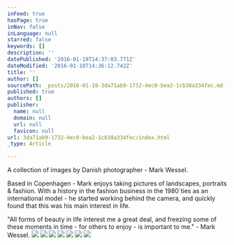 ```yaml
---
inFeed: true
hasPage: true
inNav: false
inLanguage: null
starred: false
keywords: []
description: ''
datePublished: '2016-01-18T14:37:03.771Z'
dateModified: '2016-01-18T14:36:12.742Z'
title: ''
author: []
sourcePath: _posts/2016-01-18-3da71ab9-1732-4ec0-bea2-1cb38a334fec.md
published: true
authors: []
publisher:
  name: null
  domain: null
  url: null
  favicon: null
url: 3da71ab9-1732-4ec0-bea2-1cb38a334fec/index.html
_type: Article

---
```

A collection of  images by Danish photographer - Mark Wessel.

Based in Copenhagen - Mark enjoys taking pictures of landscapes, portraits & fashion. With a history in the fashion business in the 1980´ties as an international model - he started working behind the camera, and quickly found that this was his main interest in life.

"All forms of beauty in life interest me a great deal, and freezing some of these moments in time - for others to enjoy - is important to me." - Mark Wessel.
![](https://s3-us-west-2.amazonaws.com/the-grid-img/p/fc4209a7e900c79513c0c210829a4af449c94ba6.jpg)
![](https://s3-us-west-2.amazonaws.com/the-grid-img/p/cc8b176dffa1e9d9118b01ea6c98b549334587ed.jpg)
![](https://s3-us-west-2.amazonaws.com/the-grid-img/p/9bfee4d14344af8bc1698cd0109ae4a77cb86235.jpg)
![](https://s3-us-west-2.amazonaws.com/the-grid-img/p/53e4119b9a6202ed616b01f5cbf43efe9014807a.jpg)
![](https://the-grid-user-content.s3-us-west-2.amazonaws.com/ab10f29e-9493-4c0b-8f46-ed7443aba14e.jpg)
![](https://the-grid-user-content.s3-us-west-2.amazonaws.com/a1c0aea3-4af6-4768-9b47-70df39ba8f85.jpg)
![](https://the-grid-user-content.s3-us-west-2.amazonaws.com/155d2bfa-7c55-4ed8-8d1a-becdc649a041.JPG)